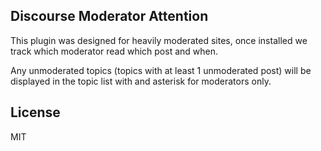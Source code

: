 ## Discourse Moderator Attention

This plugin was designed for heavily moderated sites, once installed we track which moderator read which post and when.

Any unmoderated topics (topics with at least 1 unmoderated post) will be displayed in the topic list with and asterisk for moderators only.

## License

MIT

